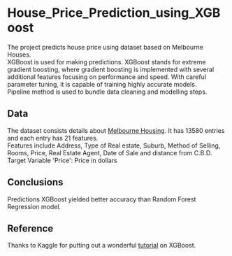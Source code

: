 # House_Price_Prediction_using_XGBoost


The project predicts house price using dataset based on Melbourne Houses.   
XGBoost is used for making predictions. XGBoost stands for extreme gradient boosting, where gradient boosting is implemented with several additional features focusing on performance and speed. With careful parameter tuning, it is capable of training highly accurate models.   
Pipeline method is used to bundle data cleaning and modelling steps.


## Data

The dataset consists details about [Melbourne Housing](https://www.kaggle.com/dansbecker/melbourne-housing-snapshot). It has 13580 entries and each entry has 21 features.   
Features include Address, Type of Real estate, Suburb, Method of Selling, Rooms, Price, Real Estate Agent, Date of Sale and distance from C.B.D.
Target Variable 'Price': Price in dollars 

## Conclusions

Predictions XGBoost yielded better accuracy than Random Forest Regression model. 

## Reference

Thanks to Kaggle for putting out a wonderful [tutorial](https://www.kaggle.com/alexisbcook/xgboost) on XGBoost. 
